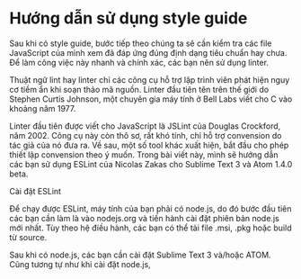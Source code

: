 # Hướng dẫn sử dụng style guide

Sau khi có style guide, bước tiếp theo chúng ta sẽ cần kiểm tra các file JavaScript của mình xem đã đáp ứng đúng định dạng tiêu chuẩn hay chưa. Để làm công việc này nhanh và chính xác, các bạn nên sử dụng linter.

Thuật ngữ lint hay linter chỉ các công cụ hỗ trợ lập trình viên phát hiện nguy cơ tiềm ẩn khi soạn thảo mã nguồn. Linter đầu tiên tên trên thế giới do Stephen Curtis Johnson, một chuyên gia máy tính ở Bell Labs viết cho C vào khoảng năm 1977.

Linter đầu tiên được viết cho JavaScript là JSLint của Douglas Crockford, năm 2002. Công cụ này còn thô sơ, rất khó tính, chỉ hỗ trợ convension do tác giả của nó đưa ra. Về sau, một số tool khác xuất hiện, bắt đầu cho phép thiết lập convension theo ý muốn. Trong bài viết này, mình sẽ hướng dẫn các bạn sử dụng ESLint của Nicolas Zakas cho Sublime Text 3 và Atom 1.4.0 beta.

Cài đặt ESLint

Để chạy được ESLint, máy tính của bạn phải có node.js, do đó bước đầu tiên các bạn cần làm là vào nodejs.org và tiến hành cài đặt phiên bản node.js mới nhất. Tùy theo hệ điều hành, các bạn có thể tải file .msi, .pkg hoặc build từ source.

Sau khi có node.js, các bạn cần cài đặt Sublime Text 3 và/hoặc ATOM. Cũng tương tự như khi cài đặt node.js, 
